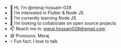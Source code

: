 - 👋 Hi, I’m @meraj-hossain-028
- 👀 I’m interested in Flutter & Node JS
- 🌱 I’m currently learning Node JS
- 💞️ I’m looking to collaborate on open source projects
- 📫 Reach me in: meraj.hossain028@gmail.com
- 😄 Pronouns: Meraj
- ⚡ Fun fact: I love to talk

<!---
meraj-codezzi/meraj-codezzi is a ✨ special ✨ repository because its `README.md` (this file) appears on your GitHub profile.
You can click the Preview link to take a look at your changes.
--->
